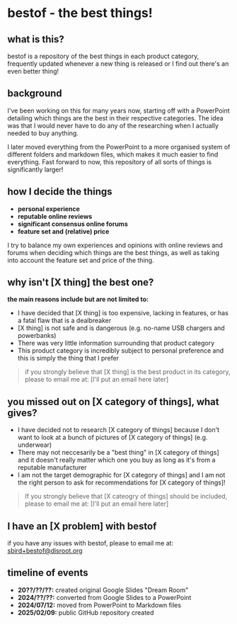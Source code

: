 # bestof - the best things!

## what is this?

bestof is a repository of the best things in each product category, frequently updated whenever a new thing is released or I find out there's an even better thing!

## background

I've been working on this for many years now, starting off with a PowerPoint detailing which things are the best in their respective categories. The idea was that I would never have to do any of the researching when I actually needed to buy anything. 

I later moved everything from the PowerPoint to a more organised system of different folders and markdown files, which makes it much easier to find everything. Fast forward to now, this repository of all sorts of things is significantly larger!

## how I decide the things

- **personal experience** 
- **reputable online reviews**
- **significant consensus online forums**
- **feature set and (relative) price**

I try to balance my own experiences and opinions with online reviews and forums when deciding which things are the best things, as well as taking into account the feature set and price of the thing.

## why isn't \[X thing] the best one?

**the main reasons include but are not limited to:**
- I have decided that \[X thing] is too expensive, lacking in features, or has a fatal flaw that is a dealbreaker
- \[X thing] is not safe and is dangerous (e.g. no-name USB chargers and powerbanks)
- There was very little information surrounding that product category
- This product category is incredibly subject to personal preference and this is simply the thing that I prefer

> if you strongly believe that \[X thing] is the best product in its category, please to email me at: \[I'll put an email here later] 

## you missed out on \[X category of things], what gives?

- I have decided not to research \[X category of things] because I don't want to look at a bunch of pictures of \[X category of things] (e.g. underwear)
- There may not neccesarily be a "best thing" in \[X category of things] and it doesn't really matter which one you buy as long as it's from a reputable manufacturer
- I am not the target demographic for \[X category of things] and I am not the right person to ask for recommendations for \[X category of things]!

> If you strongly believe that \[X cateogry of things] should be included, please to email me at: \[I'll put an email here later] 

## I have an \[X problem] with bestof

if you have any issues with bestof, please to email me at: [sbird+bestof@disroot.org](mailto:sbird+bestof@disroot.org)

## timeline of events

- **20??/??/??:** created original Google Slides "Dream Room"
- **2024/??/??:** converted from Google Slides to a PowerPoint
- **2024/07/12:** moved from PowerPoint to Markdown files
- **2025/02/09:** public GitHub repository created
